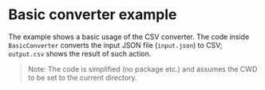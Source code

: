 # Basic converter example

The example shows a basic usage of the CSV converter. The code inside `BasicConverter` converts the input JSON file (`input.json`) to CSV; `output.csv` shows the result of such action.

> Note: The code is simplified (no package etc.) and assumes the CWD to be set to the current directory.